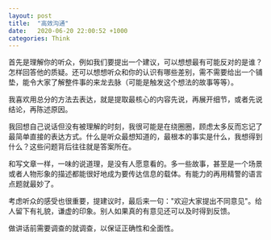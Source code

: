 ```yaml
---
layout: post
title:  "高效沟通"
date:   2020-06-20 22:00:52 +1000
categories: Think 
---
```


首先是理解你的听众，例如我们要提出一个建议，可以想想最有可能反对的是谁？怎样回答他的质疑。还可以想想听众和你的认识有哪些差别，需不需要给出一个铺垫，能令大家了解整件事的来龙去脉（可能是触发这个想法的故事等等）。

我喜欢用总分的方法去表达，就是提取最核心的内容先说，再展开细节，或者先说结论，再陈述原因。

我回想自己说话但没有被理解的时刻，我很可能是在绕圈圈，顾虑太多反而忘记了最简单直接的表达方式。什么是听众最想知道的，最根本的事实是什么，我想得到什么？这些问题背后往往就是答案所在。

和写文章一样，一味的说道理，是没有人愿意看的。多一些故事，甚至是一个场景或者人物形象的描述都能很好地成为要传达信息的载体。有能力的再用精警的语言点题就最妙了。

考虑听众的感受也很重要，提建议时，最后来一句："欢迎大家提出不同意见"。给人留下有礼貌，谦虚的印象。别人如果真的有意见还可以及时得到反馈。

做讲话前需要调查的就调查，以保证正确性和全面性。





